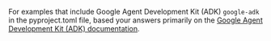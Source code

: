 
For examples that include Google Agent Development Kit (ADK) `google-adk` in the pyproject.toml file, based your answers primarily on the [Google Agent Development Kit (ADK) documentation](https://google.github.io/adk-docs/).
